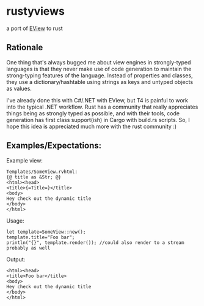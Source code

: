 rustyviews
==========

a port of [EView](https://github.com/Earlz/EView) to rust

## Rationale

One thing that's always bugged me about view engines in strongly-typed languages is that they never make use of code generation to maintain the strong-typing features of the language. Instead of properties and classes, they use a dictionary/hashtable using strings as keys and untyped objects as values.

I've already done this with C#/.NET with EView, but T4 is painful to work into the typical .NET workflow. Rust has a community that really appreciates things being as strongly typed as possible, and with their tools, code generation has first class support(ish) in Cargo with build.rs scripts. So, I hope this idea is appreciated much more with the rust community :) 

## Examples/Expectations:

Example view:

	Templates/SomeView.rvhtml:
	{@ title as &Str; @}
	<html><head>
	<title>{=Title=}</title>
	<body>
	Hey check out the dynamic title
	</body>
	</html>

Usage:

	let template=SomeView::new();
	template.title="Foo bar";
	println("{}", template.render()); //could also render to a stream probably as well

Output:

	<html><head>
	<title>Foo bar</title>
	<body>
	Hey check out the dynamic title
	</body>
	</html>

